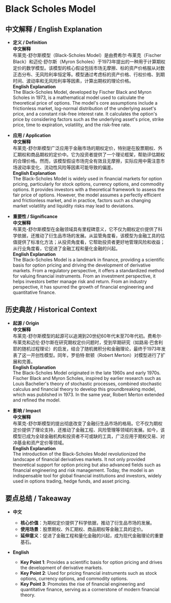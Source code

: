 # Black Scholes Model

## 中文解释 / English Explanation

* **定义 / Definition**  
  **中文解释**  
  布莱克-舒尔斯模型（Black-Scholes Model）是由费希尔·布莱克（Fischer Black）和迈伦·舒尔斯（Myron Scholes）于1973年提出的一种用于计算期权定价的数学模型。该模型的核心假设包括市场无摩擦、标的资产价格服从对数正态分布、无风险利率恒定等。模型通过考虑标的资产价格、行权价格、到期时间、波动率和无风险利率等因素，计算出期权的理论价格。  
  **English Explanation**  
  The Black-Scholes Model, developed by Fischer Black and Myron Scholes in 1973, is a mathematical model used to calculate the theoretical price of options. The model's core assumptions include a frictionless market, log-normal distribution of the underlying asset's price, and a constant risk-free interest rate. It calculates the option's price by considering factors such as the underlying asset's price, strike price, time to expiration, volatility, and the risk-free rate.

* **应用 / Application**  
  **中文解释**  
  布莱克-舒尔斯模型广泛应用于金融市场的期权定价，特别是在股票期权、外汇期权和商品期权的定价中。它为投资者提供了一个理论框架，帮助评估期权的合理价格。然而，该模型假设市场完全有效且无摩擦，实际应用中需注意市场波动率变化、流动性风险等因素可能导致的偏差。  
  **English Explanation**  
  The Black-Scholes Model is widely used in financial markets for option pricing, particularly for stock options, currency options, and commodity options. It provides investors with a theoretical framework to assess the fair price of options. However, the model assumes a perfectly efficient and frictionless market, and in practice, factors such as changing market volatility and liquidity risks may lead to deviations.

* **重要性 / Significance**  
  **中文解释**  
  布莱克-舒尔斯模型在金融领域具有里程碑意义，它不仅为期权定价提供了科学依据，还推动了衍生品市场的发展。从监管角度看，该模型为金融工具的估值提供了标准化方法；从投资角度看，它帮助投资者更好地管理风险和收益；从行业角度看，它促进了金融工程和量化金融的兴起。  
  **English Explanation**  
  The Black-Scholes Model is a landmark in finance, providing a scientific basis for option pricing and driving the development of derivative markets. From a regulatory perspective, it offers a standardized method for valuing financial instruments. From an investment perspective, it helps investors better manage risk and return. From an industry perspective, it has spurred the growth of financial engineering and quantitative finance.

## 历史典故 / Historical Context

* **起源 / Origin**  
  **中文解释**  
  布莱克-舒尔斯模型的起源可以追溯到20世纪60年代末至70年代初。费希尔·布莱克和迈伦·舒尔斯在研究期权定价问题时，受到早期研究（如路易·巴舍利耶的随机过程理论）的启发，结合了随机微积分和金融理论，最终于1973年发表了这一开创性模型。同年，罗伯特·默顿（Robert Merton）对模型进行了扩展和完善。  
  **English Explanation**  
  The Black-Scholes Model originated in the late 1960s and early 1970s. Fischer Black and Myron Scholes, inspired by earlier research such as Louis Bachelier's theory of stochastic processes, combined stochastic calculus and financial theory to develop this groundbreaking model, which was published in 1973. In the same year, Robert Merton extended and refined the model.

* **影响 / Impact**  
  **中文解释**  
  布莱克-舒尔斯模型的提出彻底改变了金融衍生品市场的格局。它不仅为期权定价提供了理论支持，还推动了金融工程、风险管理等领域的发展。如今，该模型已成为全球金融机构和投资者不可或缺的工具，广泛应用于期权交易、对冲基金和资产定价等领域。  
  **English Explanation**  
  The introduction of the Black-Scholes Model revolutionized the landscape of financial derivatives markets. It not only provided theoretical support for option pricing but also advanced fields such as financial engineering and risk management. Today, the model is an indispensable tool for global financial institutions and investors, widely used in options trading, hedge funds, and asset pricing.

## 要点总结 / Takeaway

* **中文**  
  - **核心价值**：为期权定价提供了科学依据，推动了衍生品市场的发展。  
  - **使用场景**：股票期权、外汇期权、商品期权等金融工具的定价。  
  - **延伸意义**：促进了金融工程和量化金融的兴起，成为现代金融理论的重要基石。  

* **English**  
  - **Key Point 1**: Provides a scientific basis for option pricing and drives the development of derivative markets.  
  - **Key Point 2**: Used for pricing financial instruments such as stock options, currency options, and commodity options.  
  - **Key Point 3**: Promotes the rise of financial engineering and quantitative finance, serving as a cornerstone of modern financial theory.